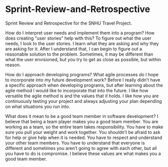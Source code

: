 # Sprint-Review-and-Retrospective
Sprint Review and Retrospective for the SNHU Travel Project.

How do I interpret user needs and implement them into a program? How does creating "user stories" help with this?
To figure out what the user needs, I look to the user stories. I learn what they are asking and why they are asking for it. After I understand that, I can begin to figure out a reasonable solution to the problem. Sometimes, it may be different than what the user envisioned, but you try to get as close as possible, but within reason.

How do I approach developing programs? What agile processes do I hope to incorporate into my future development work?
Before I really didn’t have a specific approach when developing programs, but after learning about the agile method I would like to incorporate that into the future. I like how versatile the agile method is and the values that it holds. I like how you are continuously testing your project and always adjusting your plan depending on what situations you run into.

What does it mean to be a good team member in software development?
I believe that being a team player makes you a good team member. You are working as a team, so the entire team takes responsibility. You have to make sure you pull your weight and work together. You shouldn’t be afraid to ask for help or give help when it is needed. You have to respect and understand your other team members. You have to understand that everyone is different and sometimes you aren’t going to agree with each other, but all you have to do is compromise. I believe these values are what makes you a good team member.
